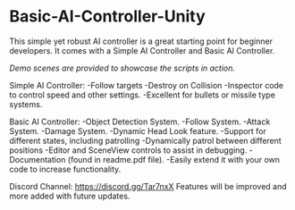 # Basic-AI-Controller-Unity

This simple yet robust AI controller is a great starting point for beginner developers. It comes with a Simple AI Controller and Basic AI Controller.

*Demo scenes are provided to showcase the scripts in action.*

Simple AI Controller:
-Follow targets
-Destroy on Collision
-Inspector code to control speed and other settings.
-Excellent for bullets or missile type systems.

Basic AI Controller:
-Object Detection System.
-Follow System.
-Attack System.
-Damage System.
-Dynamic Head Look feature.
-Support for different states, including patrolling
-Dynamically patrol between different positions
-Editor and SceneView controls to assist in debugging.
-Documentation (found in readme.pdf file).
-Easily extend it with your own code to increase functionality.

Discord Channel: https://discord.gg/Tar7nxX
Features will be improved and more added with future updates.
